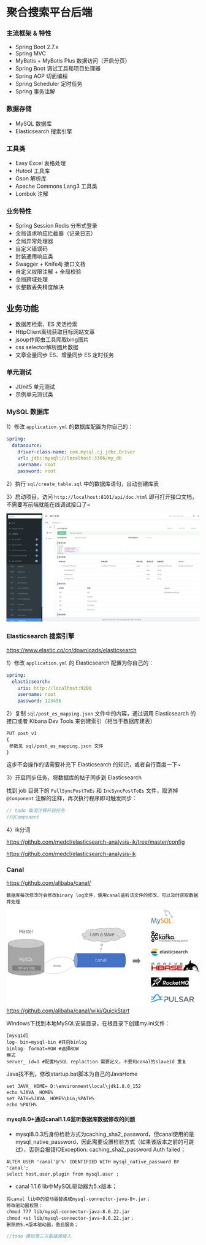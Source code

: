 # 聚合搜索平台后端

### 主流框架 & 特性

- Spring Boot 2.7.x
- Spring MVC
- MyBatis + MyBatis Plus 数据访问（开启分页）
- Spring Boot 调试工具和项目处理器
- Spring AOP 切面编程
- Spring Scheduler 定时任务
- Spring 事务注解

### 数据存储

- MySQL 数据库
- Elasticsearch 搜索引擎

### 工具类

- Easy Excel 表格处理
- Hutool 工具库
- Gson 解析库
- Apache Commons Lang3 工具类
- Lombok 注解

### 业务特性

- Spring Session Redis 分布式登录
- 全局请求响应拦截器（记录日志）
- 全局异常处理器
- 自定义错误码
- 封装通用响应类
- Swagger + Knife4j 接口文档
- 自定义权限注解 + 全局校验
- 全局跨域处理
- 长整数丢失精度解决

## 业务功能

- 数据库检索、ES 灵活检索
- HttpClient离线获取目标网站文章
- jsoup作爬虫工具爬取bing图片
- css selector解析图片数据
- 文章全量同步 ES、增量同步 ES 定时任务

### 单元测试

- JUnit5 单元测试
- 示例单元测试类


### MySQL 数据库

1）修改 `application.yml` 的数据库配置为你自己的：

```yml
spring:
  datasource:
    driver-class-name: com.mysql.cj.jdbc.Driver
    url: jdbc:mysql://localhost:3306/my_db
    username: root
    password: root
```

2）执行 `sql/create_table.sql` 中的数据库语句，自动创建库表

3）启动项目，访问 `http://localhost:8101/api/doc.html` 即可打开接口文档，不需要写前端就能在线调试接口了~

![](doc/swagger.png)

### Elasticsearch 搜索引擎

https://www.elastic.co/cn/downloads/elasticsearch

1）修改 `application.yml` 的 Elasticsearch 配置为你自己的：

```yml
spring:
  elasticsearch:
    uris: http://localhost:9200
    username: root
    password: 123456
```

2）复制 `sql/post_es_mapping.json` 文件中的内容，通过调用 Elasticsearch 的接口或者 Kibana Dev Tools 来创建索引（相当于数据库建表）

```
PUT post_v1
{
 参数见 sql/post_es_mapping.json 文件
}
```

这步不会操作的话需要补充下 Elasticsearch 的知识，或者自行百度一下~

3）开启同步任务，将数据库的帖子同步到 Elasticsearch

找到 job 目录下的 `FullSyncPostToEs` 和 `IncSyncPostToEs` 文件，取消掉 `@Component` 注解的注释，再次执行程序即可触发同步：


```java
// todo 取消注释开启任务
//@Component
```
4）ik分词

https://github.com/medcl/elasticsearch-analysis-ik/tree/master/config

https://github.com/medcl/elasticsearch-analysis-ik



### Canal
https://github.com/alibaba/canal/
````
数据库每次修改时会修改binary log文件，使用canal监听该文件的修改，可以及时获取数据并处理
````
![img.png](img.png)
https://github.com/alibaba/canal/wiki/QuickStart

Windows下找到本地MySQL安装目录，在根目录下创建my.ini文件：
````
[mysq1d]
log- bin=mysql-bin #开启binlog
binlog- format=ROW #选择ROW
模式
server_ id=1 #配置MySQL replaction 需要定义，不要和canal的slaveId 重复
````
Java找不到，修改startup.bat脚本为自己的JavaHome
````
set JAVA_ HOME= D:\environment\local\jdk1.8.0_152
echo %JAVA_ HOME%
set PATH=%JAVA_ HOME%\bin;%PATH%
echo %PATH%
````
#### mysql8.0+通过canal1.1.6监听数据库数据修改的问题
- mysql8.0.3后身份检验方式为caching_sha2_password，但canal使用的是mysql_native_password，因此需要设置检验方式（如果该版本之前的可跳过），否则会报错IOException: caching_sha2_password Auth failed；
````
ALTER USER 'canal'@'%' IDENTIFIED WITH mysql_native_password BY 'canal';
select host,user,plugin from mysql.user ;
````
- canal 1.1.6 lib中MySQL驱动器为5.x版本；
````
将canal lib中的驱动器替换成mysql-connector-java-8+.jar；
修改驱动器权限：
chmod 777 lib/mysql-connector-java-8.0.22.jar
chmod +st lib/mysql-connector-java-8.0.22.jar；
删除原5.+版本驱动器，重启服务；
````

````java
//todo 模拟第三方数据源接入

````
